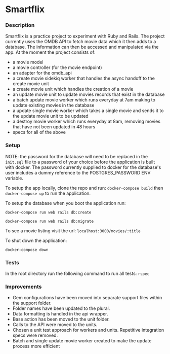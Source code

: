 # Smartflix

### Description ###

Smartflix is a practice project to experiment with Ruby and Rails. The project currently uses the OMDB API to fetch movie data which it then adds to a database. The information can then be accessed and manipulated via the app. At the moment the project consists of:
 * a movie model
 * a movie controller (for the movie endpoint)
 * an adapter for the omdb_api
 * a create movie sidekiq worker that handles the async handoff to the create movie unit
 * a create movie unit which handles the creation of a movie
 * an update movie unit to update movies records that exist in the database
 * a batch update movie worker which runs everyday at 7am making to update existing movies in the database
 * a update single movie worker which takes a single movie and sends it to the update movie unit to be updated
 * a destroy movie worker which runs everyday at 8am, removing movies that have not been updated in 48 hours
 * specs for all of the above

### Setup ###

NOTE: the password for the database will need to be replaced in the `init.sql` file to a password of your choice before the application is built with docker. The password currently supplied to docker for the database's user includes a dummy reference to the POSTGRES_PASSWORD ENV variable. 

To setup the app locally, clone the repo and run:
``docker-compose build``
then
``docker-compose up`` to run the application.

To setup the database when you boot the application run:

``docker-compose run web rails db:create``

``docker-compose run web rails db:migrate``

To see a movie listing visit the url: `localhost:3000/movies/:title`

To shut down the application:

``docker-compose down``

### Tests ###
In the root directory run the following command to run all tests:
``rspec``

### Improvements ###

* Gem configurations have been moved into separate support files within the support folder.
* Folder names have been updated to the plural.
* Data formatting is handled in the api wrapper.
* Base action has been moved to the unit folder.
* Calls to the API were moved to the units.
* Chosen a unit test approach for workers and units. Repetitive integration specs were removed. 
* Batch and single update movie worker created to make the update process more efficient 
